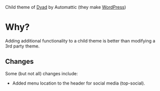 Child theme of [Dyad](https://wordpress.org/themes/dyad/) by Automattic (they make [WordPress](http://www.wordpress.com))

# Why?

Adding additional functionality to a child theme is better than modifying a 3rd party theme. 

## Changes

Some (but not all) changes include:

* Added menu location to the header for social media (top-social).

